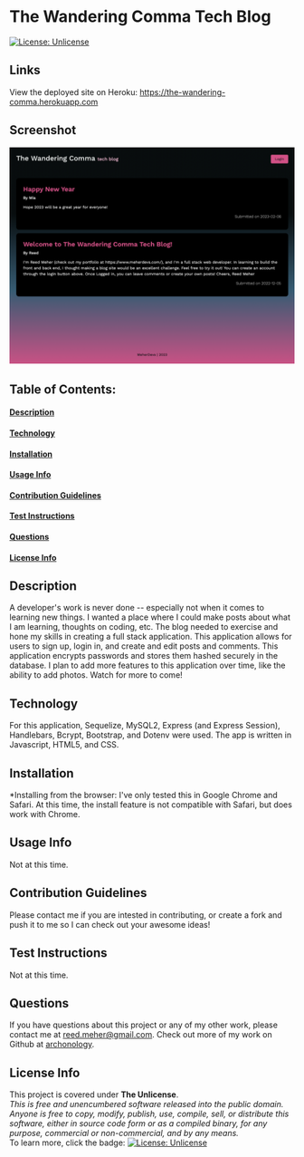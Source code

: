 # The Wandering Comma Tech Blog
[![License: Unlicense](https://img.shields.io/badge/license-Unlicense-blue.svg)](http://unlicense.org/)
## Links
View the deployed site on Heroku: https://the-wandering-comma.herokuapp.com
## Screenshot
![Screenshot of the homepage](./public/images/Screenshot%202023-08-10%20at%208.24.33%20AM.png)    
## Table of Contents:
#### [Description](#description)
#### [Technology](#technology)
#### [Installation](#installation)
#### [Usage Info](#usage-info)
#### [Contribution Guidelines](#contribution-guidelines)
#### [Test Instructions](#test-instructions)
#### [Questions](#questions)
#### [License Info](#license-info)

## Description
A developer's work is never done -- especially not when it comes to learning new things. I wanted a place where I could make posts about what I am learning, thoughts on coding, etc. The blog needed to exercise and hone my skills in creating a full stack application.  This application  allows for users to sign up, login in, and create and edit posts and comments. This application encrypts passwords and stores them hashed securely in the database.  I plan to add more features to this application over time, like the ability to add photos. Watch for more to come!

## Technology
For this application, Sequelize, MySQL2, Express (and Express Session), Handlebars, Bcrypt, Bootstrap, and Dotenv were used. The app is written in Javascript, HTML5, and CSS.  
    
## Installation
*Installing from the browser: I've only tested this in Google Chrome and Safari.  At this time, the install feature is not compatible with Safari, but does work with Chrome.  

## Usage Info
Not at this time.

## Contribution Guidelines
Please contact me if you are intested in contributing, or create a fork and push it to me so I can check out your awesome ideas!

## Test Instructions
Not at this time.

## Questions
If you have questions about this project or any of my other work, please contact me at reed.meher@gmail.com. Check out more of my work on Github at [archonology](https://github.com/archonology).
    
## License Info
This project is covered under **The Unlicense**. 
<br>
*This is free and unencumbered software released into the public domain. <br> Anyone is free to copy, modify, publish, use, compile, sell, or distribute this software, either in source code form or as a compiled binary, for any purpose, commercial or non-commercial, and by any means.* 
<br>
To learn more, click the badge: [![License: Unlicense](https://img.shields.io/badge/license-Unlicense-blue.svg)](http://unlicense.org/)